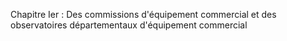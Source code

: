 Chapitre Ier : Des commissions d'équipement commercial et des observatoires départementaux d'équipement commercial
